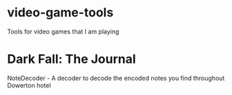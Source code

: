 # video-game-tools
Tools for video games that I am playing

# Dark Fall: The Journal
NoteDecoder - A decoder to decode the encoded notes you find throughout Dowerton hotel
